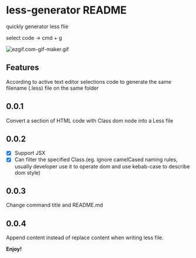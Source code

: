 # less-generator README

quickly generator less flie

select code -> cmd + g

![ezgif.com-gif-maker.gif](https://upload.cc/i1/2021/01/15/Wrj1Dv.gif)
## Features

According to active text editor selections code to generate the same filename (.less) file on the same folder

## 0.0.1

Convert a section of HTML code with Class dom node into a Less file

## 0.0.2

- [x] Support JSX
- [x] Can filter the specified Class.(eg. ignore camelCased naming rules, usually developer use it to operate dom and use kebab-case to describe dom style)

## 0.0.3

Change command title and README.md

## 0.0.4

Append content instead of replace content when writing less file.


**Enjoy!**

